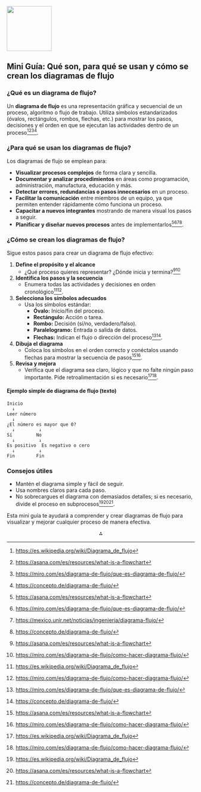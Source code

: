 <img src="https://r2cdn.perplexity.ai/pplx-full-logo-primary-dark%402x.png" class="logo" width="120"/>

## Mini Guía: Qué son, para qué se usan y cómo se crean los diagramas de flujo

### ¿Qué es un diagrama de flujo?

Un **diagrama de flujo** es una representación gráfica y secuencial de un proceso, algoritmo o flujo de trabajo. Utiliza símbolos estandarizados (óvalos, rectángulos, rombos, flechas, etc.) para mostrar los pasos, decisiones y el orden en que se ejecutan las actividades dentro de un proceso[^1][^2][^3][^4].

### ¿Para qué se usan los diagramas de flujo?

Los diagramas de flujo se emplean para:

- **Visualizar procesos complejos** de forma clara y sencilla.
- **Documentar y analizar procedimientos** en áreas como programación, administración, manufactura, educación y más.
- **Detectar errores, redundancias o pasos innecesarios** en un proceso.
- **Facilitar la comunicación** entre miembros de un equipo, ya que permiten entender rápidamente cómo funciona un proceso.
- **Capacitar a nuevos integrantes** mostrando de manera visual los pasos a seguir.
- **Planificar y diseñar nuevos procesos** antes de implementarlos[^2][^3][^5][^4].


### ¿Cómo se crean los diagramas de flujo?

Sigue estos pasos para crear un diagrama de flujo efectivo:

1. **Define el propósito y el alcance**
    - ¿Qué proceso quieres representar? ¿Dónde inicia y termina?[^2][^6]
2. **Identifica los pasos y la secuencia**
    - Enumera todas las actividades y decisiones en orden cronológico[^1][^6].
3. **Selecciona los símbolos adecuados**
    - Usa los símbolos estándar:
        - **Óvalo:** Inicio/fin del proceso.
        - **Rectángulo:** Acción o tarea.
        - **Rombo:** Decisión (sí/no, verdadero/falso).
        - **Paralelogramo:** Entrada o salida de datos.
        - **Flechas:** Indican el flujo o dirección del proceso[^3][^4].
4. **Dibuja el diagrama**
    - Coloca los símbolos en el orden correcto y conéctalos usando flechas para mostrar la secuencia de pasos[^2][^6].
5. **Revisa y mejora**
    - Verifica que el diagrama sea claro, lógico y que no falte ningún paso importante. Pide retroalimentación si es necesario[^1][^6].

#### Ejemplo simple de diagrama de flujo (texto)

```
Inicio
  ↓
Leer número
  ↓
¿El número es mayor que 0?
  ↓         ↓
Sí         No
  ↓         ↓
Es positivo  Es negativo o cero
  ↓         ↓
Fin        Fin
```


### Consejos útiles

- Mantén el diagrama simple y fácil de seguir.
- Usa nombres claros para cada paso.
- No sobrecargues el diagrama con demasiados detalles; si es necesario, divide el proceso en subprocesos[^1][^2][^4].

Esta mini guía te ayudará a comprender y crear diagramas de flujo para visualizar y mejorar cualquier proceso de manera efectiva.

<div style="text-align: center">⁂</div>

[^1]: https://es.wikipedia.org/wiki/Diagrama_de_flujo

[^2]: https://asana.com/es/resources/what-is-a-flowchart

[^3]: https://miro.com/es/diagrama-de-flujo/que-es-diagrama-de-flujo/

[^4]: https://concepto.de/diagrama-de-flujo/

[^5]: https://mexico.unir.net/noticias/ingenieria/diagrama-flujo/

[^6]: https://miro.com/es/diagrama-de-flujo/como-hacer-diagrama-flujo/

[^7]: https://kanbantool.com/es/guia-kanban/diagramas-de-flujo

[^8]: https://www.picuino.com/es/prog-flowchart.html

[^9]: https://www.grupoacms.com/blog/diagrama-de-flujo

[^10]: https://www.youtube.com/watch?v=nJq8A85zNZU

[^11]: https://www.ibm.com/mx-es/think/topics/flowchart

[^12]: https://experience.dropbox.com/es-es/resources/flowcharts

[^13]: https://www.youtube.com/watch?v=IffiTrRZR4E

[^14]: https://www.uv.mx/personal/aherrera/files/2020/05/DIAGRAMAS-DE-FLUJO.pdf

[^15]: https://www.canva.com/es_es/pizarra-online/diagramas-flujo/

[^16]: https://ebac.mx/blog/diagrama-de-flujo

[^17]: https://www.heflo.com/es/blog/como-dibujar-diagrama-flujo

[^18]: https://www.lucidchart.com/pages/es/que-es-un-diagrama-de-flujo

[^19]: https://support.microsoft.com/es-es/topic/crear-un-diagrama-de-flujo-básico-en-visio-e207d975-4a51-4bfa-a356-eeec314bd276

[^20]: https://www.lucidchart.com/pages/es/ejemplos/diagrama-de-flujo-online

